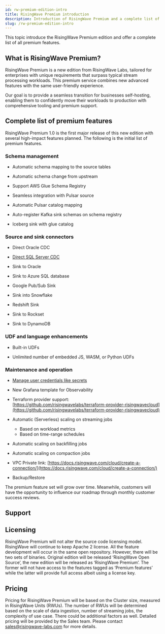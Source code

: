 ```yaml
---
id: rw-premium-edition-intro
title: RisingWave Premium introduction
description: Introduction of RisingWave Premium and a complete list of premium features.
slug: /rw-premium-edition-intro
---
```

<head>
  <link rel="canonical" href="https://docs.risingwave.com/docs/current/rw-premium-edition-intro/" />
</head>

This topic introduce the RisingWave Premium edition and offer a complete list of all premium features.

## What is RisingWave Premium?

RisingWave Premium is a new edition from RisingWave Labs, tailored for enterprises with unique requirements that surpass typical stream processing workloads. This premium service combines new advanced features with the same user-friendly experience.

Our goal is to provide a seamless transition for businesses self-hosting, enabling them to confidently move their workloads to production with comprehensive tooling and premium support.

## Complete list of premium features

RisingWave Premium 1.0 is the first major release of this new edition with several high-impact features planned. The following is the initial list of premium features.

### Schema management

- Automatic schema mapping to the source tables

- Automatic schema change from upstream

- Support AWS Glue Schema Registry

- Seamless integration with Pulsar source

- Automatic Pulsar catalog mapping

- Auto-register Kafka sink schemas on schema registry

- Iceberg sink with glue catalog

### Source and sink connectors

- Direct Oracle CDC

- [Direct SQL Server CDC](/)

- Sink to Oracle

- Sink to Azure SQL database

- Google Pub/Sub Sink

- Sink into Snowflake

- Redshift Sink

- Sink to Rockset

- Sink to DynamoDB

### UDF and language enhancements

- Built-in UDFs

- Unlimited number of embedded JS, WASM, or Python UDFs

### Maintenance and operation

- [Manage user credentials like secrets](/deploy/manage-secrets.md)

- New Grafana template for Observability

- Terraform provider support: [https://github.com/risingwavelabs/terraform-provider-risingwavecloud](https://github.com/risingwavelabs/terraform-provider-risingwavecloud)

- Automatic (Serverless) scaling on streaming jobs
  - Based on workload metrics
  - Based on time-range schedules

- Automatic scaling on backfilling jobs

- Automatic scaling on compaction jobs

- VPC Private link: [https://docs.risingwave.com/cloud/create-a-connection/](https://docs.risingwave.com/cloud/create-a-connection/)

- Backup/Restore

The premium feature set will grow over time. Meanwhile, customers will have the opportunity to influence our roadmap through monthly customer success reviews.

## Support

## Licensing

RisingWave Premium will not alter the source code licensing model. RisingWave will continue to keep Apache 2 license. All the feature development will occur in the same open repository. However, there will be two sets of binaries. Original edition will be released ‘RisingWave Open Source’, the new edition will be released as ‘RisingWave Premium’. The former will not have access to the features tagged as ‘Premium features’ while the latter will provide full access albeit using a license key.

## Pricing

Pricing for RisingWave Premium will be based on the Cluster size, measured in RisingWave Units (RWUs). The number of RWUs will be determined based on the scale of data ingestion, number of streaming jobs, the complexity of use case. There could be additional factors as well. Detailed pricing will be provided by the Sales team. Please contact sales@risingwave-labs.com for more 
details.